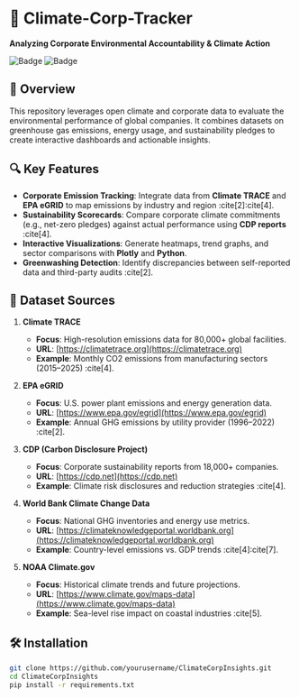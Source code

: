 # 🌱 Climate-Corp-Tracker
**Analyzing Corporate Environmental Accountability & Climate Action**  

![Badge](https://img.shields.io/badge/License-MIT-blue) 
![Badge](https://img.shields.io/badge/Version-1.0.0-green)  

## 📖 Overview  
This repository leverages open climate and corporate data to evaluate the environmental performance of global companies. It combines datasets on greenhouse gas emissions, energy usage, and sustainability pledges to create interactive dashboards and actionable insights.  

## 🔍 Key Features  
- **Corporate Emission Tracking**: Integrate data from **Climate TRACE** and **EPA eGRID** to map emissions by industry and region :cite[2]:cite[4].  
- **Sustainability Scorecards**: Compare corporate climate commitments (e.g., net-zero pledges) against actual performance using **CDP reports** :cite[4].  
- **Interactive Visualizations**: Generate heatmaps, trend graphs, and sector comparisons with **Plotly** and **Python**.  
- **Greenwashing Detection**: Identify discrepancies between self-reported data and third-party audits :cite[2].  

## 📂 Dataset Sources  
1. **Climate TRACE**  
   - **Focus**: High-resolution emissions data for 80,000+ global facilities.  
   - **URL**: [https://climatetrace.org](https://climatetrace.org)  
   - **Example**: Monthly CO2 emissions from manufacturing sectors (2015–2025) :cite[4].  

2. **EPA eGRID**  
   - **Focus**: U.S. power plant emissions and energy generation data.  
   - **URL**: [https://www.epa.gov/egrid](https://www.epa.gov/egrid)  
   - **Example**: Annual GHG emissions by utility provider (1996–2022) :cite[2].  

3. **CDP (Carbon Disclosure Project)**  
   - **Focus**: Corporate sustainability reports from 18,000+ companies.  
   - **URL**: [https://cdp.net](https://cdp.net)  
   - **Example**: Climate risk disclosures and reduction strategies :cite[4].  

4. **World Bank Climate Change Data**  
   - **Focus**: National GHG inventories and energy use metrics.  
   - **URL**: [https://climateknowledgeportal.worldbank.org](https://climateknowledgeportal.worldbank.org)  
   - **Example**: Country-level emissions vs. GDP trends :cite[4]:cite[7].  

5. **NOAA Climate.gov**  
   - **Focus**: Historical climate trends and future projections.  
   - **URL**: [https://www.climate.gov/maps-data](https://www.climate.gov/maps-data)  
   - **Example**: Sea-level rise impact on coastal industries :cite[5].  

## 🛠️ Installation  
```bash
git clone https://github.com/yourusername/ClimateCorpInsights.git  
cd ClimateCorpInsights  
pip install -r requirements.txt  
